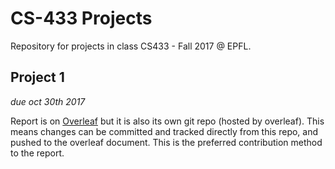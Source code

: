 # CS-433 Projects

Repository for projects in class CS433 - Fall 2017 @ EPFL.

## Project 1

*due oct 30th 2017*

Report is on [Overleaf](https://www.overleaf.com/11392242wksjgkyqzwxh) but it is also its own git repo (hosted by overleaf). This means changes can be committed and tracked directly from this repo, and pushed to the overleaf document. This is the preferred contribution method to the report.



